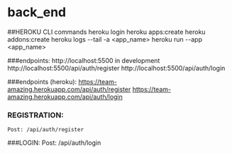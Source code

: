 # back_end

##HEROKU CLI commands
heroku login
heroku apps:create
heroku addons:create
heroku logs --tail -a <app_name>
heroku run --app <app_name>

###endpoints:
    http://localhost:5500 in development
    http://localhost:5500/api/auth/register 
    http://localhost:5500/api/auth/login


###endpoints (heroku):
    https://team-amazing.herokuapp.com/api/auth/register
    https://team-amazing.herokuapp.com/api/auth/login

### REGISTRATION:    
    Post: /api/auth/register

###LOGIN:
    Post: /api/auth/login

